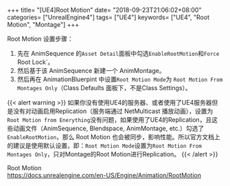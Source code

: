 +++
title= "[UE4]Root Motion"
date= "2018-09-23T21:06:02+08:00"
categories= ["UnrealEngine4"]
tags= ["UE4"]
keywords= ["UE4", "Root Motion", "Montage"]
+++


Root Motion 设置步骤：

1. 先在 AnimSequence 的`Asset Detail`面板中勾选`EnableRootMotion`和`Force` Root Lock`。
2. 然后基于该 AnimSequence 新建一个 AnimMontage。
3. 然后再在 AnimationBluerpint 中设置`Root Motion Mode`为 `Root Motion From Montages Only`（Class Defaults 面板下，不是Class Settings）。

{{< alert warning >}}
如果你没有使用UE4的服务器、或者使用了UE4服务器但是没有对动画启用Replication（服务端通过 NetMulticast 播放动画），设置为`Root Motion from Enerything`没有问题，如果使用了UE4的Replication，且这些动画文件（AnimSequence, Blendspace, AnimMontage, etc.）勾选了`EnableRootMotion`，那么 Root Motion 也会被同步，影响性能。所以官方文档上的建议是使用默认设置，即：`Root Motion Mode`设置为`Root Motion From Montages Only`，只对Montage的Root Motion进行Replication。
{{< /alert >}}

Root Motion  
https://docs.unrealengine.com/en-US/Engine/Animation/RootMotion
